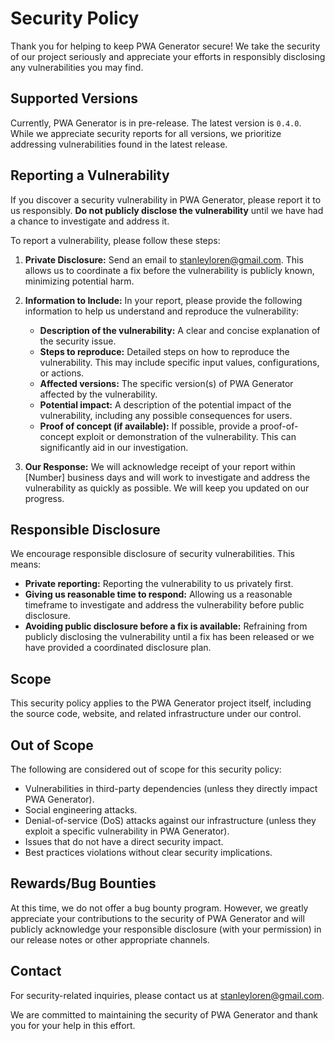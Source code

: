 # Security Policy

Thank you for helping to keep PWA Generator secure! We take the security of our project seriously and appreciate your efforts in responsibly disclosing any vulnerabilities you may find.

## Supported Versions

Currently, PWA Generator is in pre-release. The latest version is `0.4.0`. While we appreciate security reports for all versions, we prioritize addressing vulnerabilities found in the latest release.

## Reporting a Vulnerability

If you discover a security vulnerability in PWA Generator, please report it to us responsibly. **Do not publicly disclose the vulnerability** until we have had a chance to investigate and address it.

To report a vulnerability, please follow these steps:

1.  **Private Disclosure:** Send an email to <stanleyloren@gmail.com>. This allows us to coordinate a fix before the vulnerability is publicly known, minimizing potential harm.

2.  **Information to Include:** In your report, please provide the following information to help us understand and reproduce the vulnerability:

    *   **Description of the vulnerability:** A clear and concise explanation of the security issue.
    *   **Steps to reproduce:** Detailed steps on how to reproduce the vulnerability. This may include specific input values, configurations, or actions.
    *   **Affected versions:** The specific version(s) of PWA Generator affected by the vulnerability.
    *   **Potential impact:** A description of the potential impact of the vulnerability, including any possible consequences for users.
    *   **Proof of concept (if available):** If possible, provide a proof-of-concept exploit or demonstration of the vulnerability. This can significantly aid in our investigation.

3.  **Our Response:** We will acknowledge receipt of your report within [Number] business days and will work to investigate and address the vulnerability as quickly as possible. We will keep you updated on our progress.

## Responsible Disclosure

We encourage responsible disclosure of security vulnerabilities. This means:

*   **Private reporting:** Reporting the vulnerability to us privately first.
*   **Giving us reasonable time to respond:** Allowing us a reasonable timeframe to investigate and address the vulnerability before public disclosure.
*   **Avoiding public disclosure before a fix is available:** Refraining from publicly disclosing the vulnerability until a fix has been released or we have provided a coordinated disclosure plan.

## Scope

This security policy applies to the PWA Generator project itself, including the source code, website, and related infrastructure under our control.

## Out of Scope

The following are considered out of scope for this security policy:

*   Vulnerabilities in third-party dependencies (unless they directly impact PWA Generator).
*   Social engineering attacks.
*   Denial-of-service (DoS) attacks against our infrastructure (unless they exploit a specific vulnerability in PWA Generator).
*   Issues that do not have a direct security impact.
*   Best practices violations without clear security implications.

## Rewards/Bug Bounties

At this time, we do not offer a bug bounty program. However, we greatly appreciate your contributions to the security of PWA Generator and will publicly acknowledge your responsible disclosure (with your permission) in our release notes or other appropriate channels.

## Contact

For security-related inquiries, please contact us at <stanleyloren@gmail.com>.

We are committed to maintaining the security of PWA Generator and thank you for your help in this effort.
